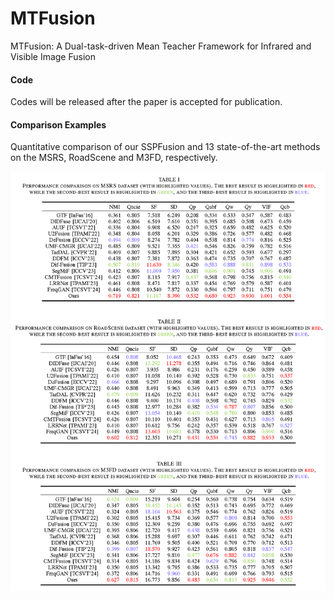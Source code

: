 # MTFusion
MTFusion: A Dual-task-driven Mean Teacher Framework for Infrared and Visible Image Fusion

#### Code
Codes will be released after the paper is accepted for publication.

#### Comparison Examples
Quantitative comparison of our SSPFusion and 13 state-of-the-art methods on the MSRS, RoadScene and M3FD, respectively.


<img src="AdditionResults.png" width="750" align=center />

